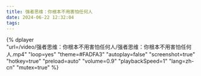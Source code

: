 ```yaml
---
title: 强者思维：你根本不用害怕任何人
date: 2024-06-22 12:32:04
tags:
---
```


{%
    dplayer     
    "url=/video/强者思维：你根本不用害怕任何人/强者思维：你根本不用害怕任何人.mp4"
    "loop=yes"
    "theme=#FADFA3"
    "autoplay=false"
    "screenshot=true"
    "hotkey=true"
    "preload=auto"
    "volume=0.9"
    "playbackSpeed=1"
    "lang=zh-cn"
    "mutex=true"
%}

